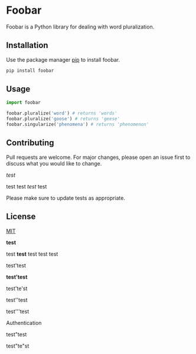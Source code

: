 # Foobar

Foobar is a Python library for dealing with word pluralization.

## Installation

Use the package manager [pip](https://pip.pypa.io/en/stable/) to install foobar.

```bash
pip install foobar
```

## Usage

```python
import foobar

foobar.pluralize('word') # returns 'words'
foobar.pluralize('goose') # returns 'geese'
foobar.singularize('phenomena') # returns 'phenomenon'
```

## Contributing
Pull requests are welcome. For major changes, please open an issue first to discuss what you would like to change.

*test*

test test *test* test

Please make sure to update tests as appropriate.

## License
[MIT](https://choosealicense.com/licenses/mit/)

**test**

test **test** test test test

test'test

**test'test**

test'te'st

test''test

test'''test

Authentication

test"test

test"te"st
